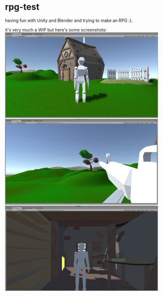 # rpg-test    
    
having fun with Unity and Blender and trying to make an RPG :).    
    
it's very much a WIP but here's some screenshots:    
![third person camera view example](/screenshots/third-person-example.png)    
![first person camera view example with rifle](/screenshots/fps-example.png)    
![cottage interior example](/screenshots/cottage-interior.png)    
